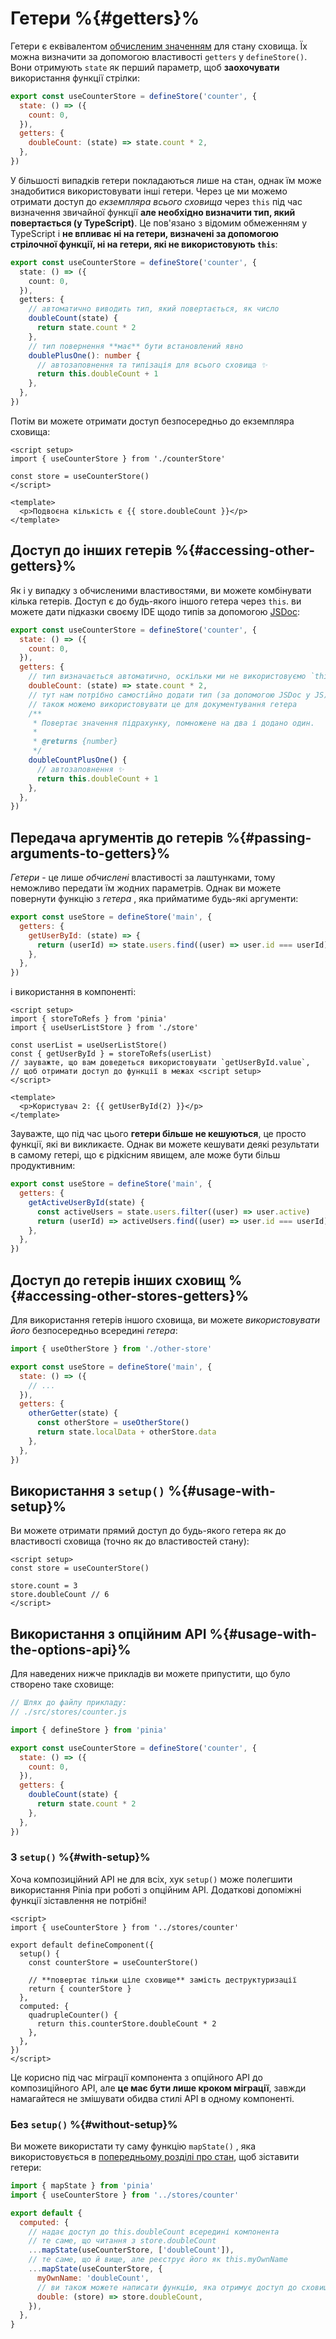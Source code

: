 # Гетери %{#getters}%

<VueSchoolLink
  href="https://vueschool.io/lessons/getters-in-pinia"
  title="Дізнайтеся все про гетери у Pinia"
/>

Гетери є еквівалентом [обчисленим значенням](https://vuejs.org/guide/essentials/computed.html) для стану сховища. Їх можна визначити за допомогою властивості `getters` у `defineStore()`. Вони отримують `state` як перший параметр, щоб **заохочувати** використання функції стрілки:

```js
export const useCounterStore = defineStore('counter', {
  state: () => ({
    count: 0,
  }),
  getters: {
    doubleCount: (state) => state.count * 2,
  },
})
```

У більшості випадків гетери покладаються лише на стан, однак їм може знадобитися використовувати інші гетери. Через це ми можемо отримати доступ до _екземпляра всього сховища_ через `this` під час визначення звичайної функції **але необхідно визначити тип, який повертається (у TypeScript)**. Це пов'язано з відомим обмеженням у TypeScript і **не впливає ні на гетери, визначені за допомогою стрілочної функції, ні на гетери, які не використовують `this`**:

```ts
export const useCounterStore = defineStore('counter', {
  state: () => ({
    count: 0,
  }),
  getters: {
    // автоматично виводить тип, який повертається, як число
    doubleCount(state) {
      return state.count * 2
    },
    // тип повернення **має** бути встановлений явно
    doublePlusOne(): number {
      // автозаповнення та типізація для всього сховища ✨
      return this.doubleCount + 1
    },
  },
})
```

Потім ви можете отримати доступ безпосередньо до екземпляра сховища:

```vue
<script setup>
import { useCounterStore } from './counterStore'

const store = useCounterStore()
</script>

<template>
  <p>Подвоєна кількість є {{ store.doubleCount }}</p>
</template>
```

## Доступ до інших гетерів %{#accessing-other-getters}%

Як і у випадку з обчисленими властивостями, ви можете комбінувати кілька гетерів. Доступ є до будь-якого іншого гетера через `this`. ви можете дати підказки своєму IDE щодо типів за допомогою [JSDoc](https://jsdoc.app/tags-returns.html):

```js
export const useCounterStore = defineStore('counter', {
  state: () => ({
    count: 0,
  }),
  getters: {
    // тип визначається автоматично, оскільки ми не використовуємо `this`
    doubleCount: (state) => state.count * 2,
    // тут нам потрібно самостійно додати тип (за допомогою JSDoc у JS). Ми
    // також можемо використовувати це для документування гетера
    /**
     * Повертає значення підрахунку, помножене на два і додано один.
     *
     * @returns {number}
     */
    doubleCountPlusOne() {
      // автозаповнення ✨
      return this.doubleCount + 1
    },
  },
})
```

## Передача аргументів до гетерів %{#passing-arguments-to-getters}%

_Гетери_ - це лише _обчислені_ властивості за лаштунками, тому неможливо передати їм жодних параметрів. Однак ви можете повернути функцію з _гетера_ , яка прийматиме будь-які аргументи:

```js
export const useStore = defineStore('main', {
  getters: {
    getUserById: (state) => {
      return (userId) => state.users.find((user) => user.id === userId)
    },
  },
})
```

і використання в компоненті:

```vue
<script setup>
import { storeToRefs } from 'pinia'
import { useUserListStore } from './store'

const userList = useUserListStore()
const { getUserById } = storeToRefs(userList)
// зауважте, що вам доведеться використовувати `getUserById.value`,
// щоб отримати доступ до функції в межах <script setup>
</script>

<template>
  <p>Користувач 2: {{ getUserById(2) }}</p>
</template>
```

Зауважте, що під час цього **гетери більше не кешуються**, це просто функції, які ви викликаєте. Однак ви можете кешувати деякі результати в самому гетері, що є рідкісним явищем, але може бути більш продуктивним:

```js
export const useStore = defineStore('main', {
  getters: {
    getActiveUserById(state) {
      const activeUsers = state.users.filter((user) => user.active)
      return (userId) => activeUsers.find((user) => user.id === userId)
    },
  },
})
```

## Доступ до гетерів інших сховищ %{#accessing-other-stores-getters}%

Для використання гетерів іншого сховища, ви можете _використовувати його_ безпосередньо всередині _гетера_:

```js
import { useOtherStore } from './other-store'

export const useStore = defineStore('main', {
  state: () => ({
    // ...
  }),
  getters: {
    otherGetter(state) {
      const otherStore = useOtherStore()
      return state.localData + otherStore.data
    },
  },
})
```

## Використання з `setup()` %{#usage-with-setup}%

Ви можете отримати прямий доступ до будь-якого гетера як до властивості сховища (точно як до властивостей стану):

```vue
<script setup>
const store = useCounterStore()

store.count = 3
store.doubleCount // 6
</script>
```

## Використання з опційним API %{#usage-with-the-options-api}%

<VueSchoolLink
  href="https://vueschool.io/lessons/access-pinia-getters-in-the-options-api"
  title="Доступ до Pinia гетерів через опційний API"
/>

Для наведених нижче прикладів ви можете припустити, що було створено таке сховище:

```js
// Шлях до файлу прикладу:
// ./src/stores/counter.js

import { defineStore } from 'pinia'

export const useCounterStore = defineStore('counter', {
  state: () => ({
    count: 0,
  }),
  getters: {
    doubleCount(state) {
      return state.count * 2
    },
  },
})
```

### З `setup()` %{#with-setup}%

Хоча композиційний API не для всіх, хук `setup()` може полегшити використання Pinia при роботі з опційним API. Додаткові допоміжні функції зіставлення не потрібні!

```vue
<script>
import { useCounterStore } from '../stores/counter'

export default defineComponent({
  setup() {
    const counterStore = useCounterStore()

    // **повертає тільки ціле сховище** замість деструктуризації
    return { counterStore }
  },
  computed: {
    quadrupleCounter() {
      return this.counterStore.doubleCount * 2
    },
  },
})
</script>
```

Це корисно під час міграції компонента з опційного API до композиційного API, але **це має бути лише кроком міграції**, завжди намагайтеся не змішувати обидва стилі API в одному компоненті.

### Без `setup()` %{#without-setup}%

Ви можете використати ту саму функцію `mapState()` , яка використовується в [попередньому розділі про стан](./state.md#options-api), щоб зіставити гетери:

```js
import { mapState } from 'pinia'
import { useCounterStore } from '../stores/counter'

export default {
  computed: {
    // надає доступ до this.doubleCount всередині компонента
    // те саме, що читання з store.doubleCount
    ...mapState(useCounterStore, ['doubleCount']),
    // те саме, що й вище, але реєструє його як this.myOwnName
    ...mapState(useCounterStore, {
      myOwnName: 'doubleCount',
      // ви також можете написати функцію, яка отримує доступ до сховища
      double: (store) => store.doubleCount,
    }),
  },
}
```
